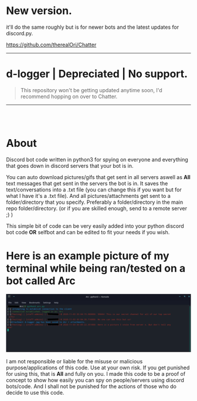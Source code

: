 # New version.
it'll do the same roughly but is for newer bots and the latest updates for discord.py.


https://github.com/therealOri/Chatter
__ __







# d-logger | Depreciated | No support.
> This repository won't be getting updated anytime soon, I'd recommend hopping on over to Chatter.
__ __

<br>
<br>

# About 
Discord bot code written in python3 for spying on everyone and everything that goes down in discord servers that your bot is in.

You can auto download pictures/gifs that get sent in all servers aswell as **All** text messages that get sent in the servers the bot is in. It saves the text/conversations into a .txt file (you can change this if you want but for what I have it's a .txt file). And all pictures/attachments get sent to a folder/directory that you specify. Preferably a folder/directory in the main repo folder/directory. (or if you are skilled enough, send to a remote server ;) )



This simple bit of code can be very easily added into your python discord bot code **OR** selfbot and can be edited to fit your needs if you wish.



# Here is an example picture of my terminal while being ran/tested on a bot called Arc
![](attachments/d-logger-test-example.png)





I am not responsible or liable for the misuse or malicious purpose/applications of this code. Use at your own risk.
If you get punished for using this, that is **All** and fully on you. I made this code to be a proof of concept to show how easily you can spy on people/servers using discord bots/code.
And I shall not be punished for the actions of those who do decide to use this code.

